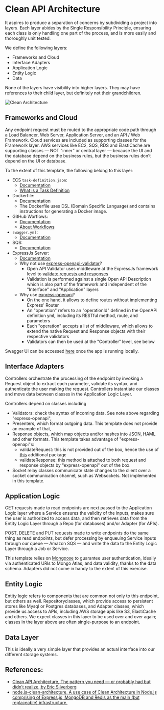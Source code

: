 # Clean API Architecture

It aspires to produce a separation of concerns by subdividing a project into layers.
Each layer abides by the Single Responsibility Principle, ensuring each class is only handling one part of the process, and is more easily and thoroughly unit tested.

We define the following layers:

- Frameworks and Cloud
- Interface Adapters
- Application Logic
- Entity Logic
- Data

None of the layers have visibility into higher layers. They may have references to their child layer, but definitely not their grandchildren.

![Clean Architecture](https://miro.medium.com/v2/resize:fit:700/1*yTDpfIqqAdeKRhbHwfhrYQ.png)

## Frameworks and Cloud

Any endpoint request must be routed to the appropriate code path through a Load Balancer, Web Server, Application Server, and an API / Web Framework.
Cloud services are included as supporting classes for the Framework layer. AWS services like EC2, SQS, RDS and ElastiCache are supporting classes — NOT “inner” or central layer — because the UI and the database depend on the business rules, but the business rules don’t depend on the UI or database.

To the extent of this template, the following belong to this layer:

- ECS `task-definition.json`:
  - [Documentation](https://docs.aws.amazon.com/AmazonECS/latest/developerguide/task-definition-template.html)
  - [What is a Task Definition](https://docs.aws.amazon.com/AmazonECS/latest/developerguide/task-definition-template.html)
- Dockerfile:
  - [Documentation](https://docs.docker.com/reference/dockerfile/)
  - The Dockerfile uses DSL (Domain Specific Language) and contains instructions for generating a Docker image.
- GitHub Worflows:
  - [Documentation](https://docs.github.com/en/actions/writing-workflows)
  - [About Workflows](https://docs.github.com/en/actions/writing-workflows/about-workflows#about-workflows)
- `swagger.yml`:
  - [Documentation](https://swagger.io/docs/specification/v3_0/basic-structure/)
- SQS:
  - [Documentation](https://docs.aws.amazon.com/sqs/)
- ExpressJs Server:
  - [Documentation](https://expressjs.com/)
  - Why not use [express-openapi-validator](https://www.npmjs.com/package/express-openapi-validator)?
    - Open API Validator uses middleware at the ExpressJs framework level to [validate requests and responses](https://github.com/FeelHippo/apis_comparison/blob/b547a1f28f082471f4b30fc99b476929c6e32260/Express/src/app.ts#L19)
    - Validation is performed against a single Open API Description which is also part of the framework and independent of the "Interface" and "Application" layers
  - Why use [express-openapi](https://github.com/kogosoftwarellc/open-api/tree/main/packages/express-openapi)?
    - On the one hand, it allows to define routes without implementing Express' Router
    - An "operation" refers to an "operationId" defined in the OpenAPI definition yml, including its RESTful method, route, and parameters
    - Each "operation" accepts a list of middleware, which allows to extend the native Request and Response objects with their respective validators
    - Validators can then be used at the "Controller" level, see below

Swagger UI can be accessed [here](http://localhost:3000/api-docs/) once the app is running locally.

## Interface Adapters

Controllers orchestrate the processing of the endpoint by invoking a Request object to extract each parameter, validate its syntax, and authenticate the user making the request.
Controllers instantiate our classes and move data between classes in the Application Logic Layer.

Controllers depend on classes including

- Validators: check the syntax of incoming data. See note above regarding "express-openapi",
- Presenters, which format outgoing data. This template does not provide an example of that,
- Response objects, which map objects and/or hashes into JSON, HAML and other formats. This template takes advantage of "express-openapi"s:
  - validateRequest: this is not provided out of the box, hence the use of [this](https://github.com/kogosoftwarellc/open-api/tree/main/packages/openapi-request-validator) additional package
  - validateResponse: this method is attached to both request and response objects by "express-openapi" out of the box.
- Socket relay classes communicate state changes to the client over a socket communication channel, such as Websockets. Not implemented in this template.

## Application Logic

GET requests made to read endpoints are next passed to the Application Logic layer where a Service ensures the validity of the inputs, makes sure the user is authorized to access data, and then retrieves data from the Entity Logic Layer through a Repo (for databases) and/or Adapter (for APIs).

POST, DELETE and PUT requests made to write endpoints do the same thing as read endpoints, but defer processing by enqueuing Service inputs through our queue — Amazon SQS — and write the data to the Entity Logic Layer through a Job or Service.

This template relies on [Mongoose](https://mongoosejs.com/) to guarantee user authentication, ideally via authenticated URIs to Mongo Atlas, and data validity, thanks to the data schema.
Adapters did not come in handy to the extent of this exercise.

## Entity Logic

Entity logic refers to components that are common not only to this endpoint, but others as well. Repositoryclasses, which provide access to persistent stores like Mysql or Postgres databases, and Adapter classes, which provide us access to APIs, including AWS storage apis like S3, ElastiCache and others. We expect classes in this layer to be used over and over again; classes in the layer above are often single-purpose to an endpoint.

## Data Layer

This is ideally a very simple layer that provides an actual interface into our different storage systems.

## References:

- [Clean API Architecture, The pattern you need — or probably had but didn’t realize, by Eric Silverberg](https://medium.com/perry-street-software-engineering/clean-api-architecture-2b57074084d5)
- [node.js-clean-architecture, A use case of Clean Architecture in Node.js comprising of Express.js, MongoDB and Redis as the main (but replaceable) infrastructure.](https://github.com/panagiop/node.js-clean-architecture)
